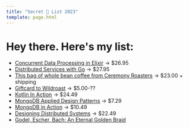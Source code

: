 ```yaml
---
title: "Secret 🎅 List 2023"
template: page.html
---
```


# Hey there. Here's my list:

- [Concurrent Data Processing in Elixir](https://pragprog.com/titles/sgdpelixir/concurrent-data-processing-in-elixir/) -> $26.95
- [Distributed Services with Go](https://pragprog.com/titles/tjgo/distributed-services-with-go/) -> $27.95
- [This bag of whole bean coffee from Ceremony Roasters](https://shop.ceremonycoffee.com/products/kenya-kamwangi?ref=shown) -> $23.00 + shipping
- [Giftcard to Wildroast](https://wildroastcoffeeco.com/store/giftcard) -> $5.00-??
- [Kotlin In Action](https://www.thriftbooks.com/w/kotlin-in-action_svetlana-isakova_dmitry-jemero/11432899/?resultid=4a3432f4-5ec3-4a68-a891-d003af91eda5#edition=10953016&idiq=36049896) -> $24.49
- [MongoDB Applied Design Patterns](https://www.thriftbooks.com/w/mongodb-applied-design-patterns_rick-copeland/1189236/?resultid=991b5438-8777-4ed3-b4a5-86e6d8eb5d63#edition=7488872&idiq=25904950) -> $7.29
- [MongoDB in Action](https://www.thriftbooks.com/w/mongodb-in-action_tim-hawkins_kyle-banker/3247697/?resultid=168ea55d-87e3-4418-bd23-133c6bf701ef#edition=32725572&idiq=42087480) -> $10.49
- [Designing Distributed Systems](https://www.amazon.com/Designing-Distributed-Systems-Patterns-Paradigms/dp/1491983647/ref=sr_1_1?crid=2LMW5Z8YMJ5L1&keywords=designing+distributed+systems&qid=1670714043&sprefix=designing+distributed+system%2Caps%2C124&sr=8-1) -> $22.49
- [Godel, Escher, Bach: An Eternal Golden Braid](https://www.amazon.com/G%C3%B6del-Escher-Bach-Eternal-Golden/dp/0465026567)
